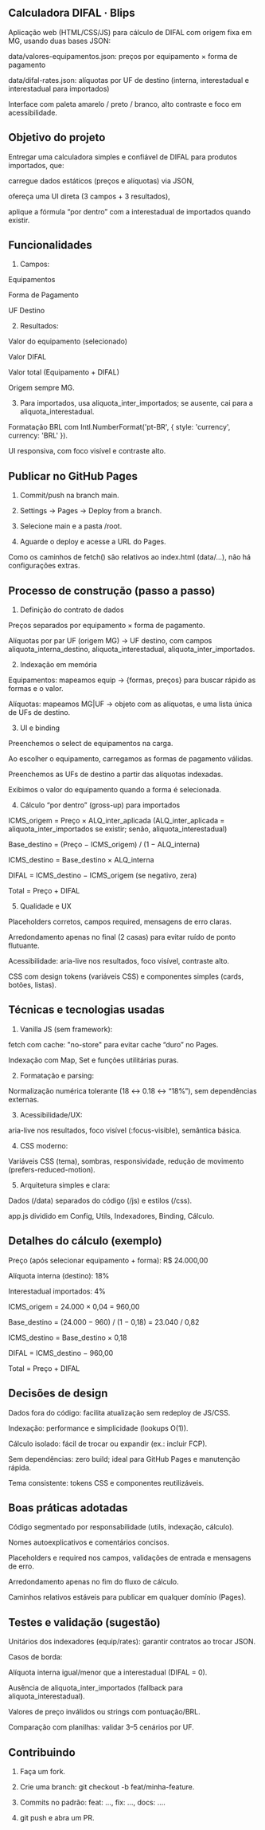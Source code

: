 ## Calculadora DIFAL · Blips

Aplicação web (HTML/CSS/JS) para cálculo de DIFAL com origem fixa em MG, usando duas bases JSON:

data/valores-equipamentos.json: preços por equipamento × forma de pagamento

data/difal-rates.json: alíquotas por UF de destino (interna, interestadual e interestadual para importados)

Interface com paleta amarelo / preto / branco, alto contraste e foco em acessibilidade.

## Objetivo do projeto

Entregar uma calculadora simples e confiável de DIFAL para produtos importados, que:

carregue dados estáticos (preços e alíquotas) via JSON,

ofereça uma UI direta (3 campos + 3 resultados),

aplique a fórmula “por dentro” com a interestadual de importados quando existir.

## Funcionalidades

1. Campos:

Equipamentos

Forma de Pagamento

UF Destino

2. Resultados:

Valor do equipamento (selecionado)

Valor DIFAL

Valor total (Equipamento + DIFAL)

Origem sempre MG.

3. Para importados, usa aliquota_inter_importados; se ausente, cai para a aliquota_interestadual.

Formatação BRL com Intl.NumberFormat('pt-BR', { style: 'currency', currency: 'BRL' }).

UI responsiva, com foco visível e contraste alto.

## Publicar no GitHub Pages

1. Commit/push na branch main.

2. Settings → Pages → Deploy from a branch.

3. Selecione main e a pasta /root.

4. Aguarde o deploy e acesse a URL do Pages.

Como os caminhos de fetch() são relativos ao index.html (data/...), não há configurações extras.

## Processo de construção (passo a passo)

1. Definição do contrato de dados

Preços separados por equipamento × forma de pagamento.

Alíquotas por par UF (origem MG) → UF destino, com campos aliquota_interna_destino, aliquota_interestadual, aliquota_inter_importados.

2. Indexação em memória

Equipamentos: mapeamos equip → {formas, preços} para buscar rápido as formas e o valor.

Alíquotas: mapeamos MG|UF → objeto com as alíquotas, e uma lista única de UFs de destino.

3. UI e binding

Preenchemos o select de equipamentos na carga.

Ao escolher o equipamento, carregamos as formas de pagamento válidas.

Preenchemos as UFs de destino a partir das alíquotas indexadas.

Exibimos o valor do equipamento quando a forma é selecionada.

4. Cálculo “por dentro” (gross-up) para importados

ICMS_origem = Preço × ALQ_inter_aplicada
(ALQ_inter_aplicada = aliquota_inter_importados se existir; senão, aliquota_interestadual)

Base_destino = (Preço − ICMS_origem) / (1 − ALQ_interna)

ICMS_destino = Base_destino × ALQ_interna

DIFAL = ICMS_destino − ICMS_origem (se negativo, zera)

Total = Preço + DIFAL

5. Qualidade e UX

Placeholders corretos, campos required, mensagens de erro claras.

Arredondamento apenas no final (2 casas) para evitar ruído de ponto flutuante.

Acessibilidade: aria-live nos resultados, foco visível, contraste alto.

CSS com design tokens (variáveis CSS) e componentes simples (cards, botões, listas).

## Técnicas e tecnologias usadas

1. Vanilla JS (sem framework):

fetch com cache: "no-store" para evitar cache “duro” no Pages.

Indexação com Map, Set e funções utilitárias puras.

2. Formatação e parsing:

Normalização numérica tolerante (18 ↔ 0.18 ↔ “18%”), sem dependências externas.

3. Acessibilidade/UX:

aria-live nos resultados, foco visível (:focus-visible), semântica básica.

4. CSS moderno:

Variáveis CSS (tema), sombras, responsividade, redução de movimento (prefers-reduced-motion).

5. Arquitetura simples e clara:

Dados (/data) separados do código (/js) e estilos (/css).

app.js dividido em Config, Utils, Indexadores, Binding, Cálculo.

## Detalhes do cálculo (exemplo)
Preço (após selecionar equipamento + forma): R$ 24.000,00

Alíquota interna (destino): 18%

Interestadual importados: 4%

ICMS_origem = 24.000 × 0,04 = 960,00

Base_destino = (24.000 − 960) / (1 − 0,18) = 23.040 / 0,82

ICMS_destino = Base_destino × 0,18

DIFAL = ICMS_destino − 960,00

Total = Preço + DIFAL

## Decisões de design

Dados fora do código: facilita atualização sem redeploy de JS/CSS.

Indexação: performance e simplicidade (lookups O(1)).

Cálculo isolado: fácil de trocar ou expandir (ex.: incluir FCP).

Sem dependências: zero build; ideal para GitHub Pages e manutenção rápida.

Tema consistente: tokens CSS e componentes reutilizáveis.

## Boas práticas adotadas

Código segmentado por responsabilidade (utils, indexação, cálculo).

Nomes autoexplicativos e comentários concisos.

Placeholders e required nos campos, validações de entrada e mensagens de erro.

Arredondamento apenas no fim do fluxo de cálculo.

Caminhos relativos estáveis para publicar em qualquer domínio (Pages).

## Testes e validação (sugestão)

Unitários dos indexadores (equip/rates): garantir contratos ao trocar JSON.

Casos de borda:

Alíquota interna igual/menor que a interestadual (DIFAL = 0).

Ausência de aliquota_inter_importados (fallback para aliquota_interestadual).

Valores de preço inválidos ou strings com pontuação/BRL.

Comparação com planilhas: validar 3–5 cenários por UF.

## Contribuindo

1. Faça um fork.

2. Crie uma branch: git checkout -b feat/minha-feature.

3. Commits no padrão: feat: …, fix: …, docs: ….

4. git push e abra um PR.
